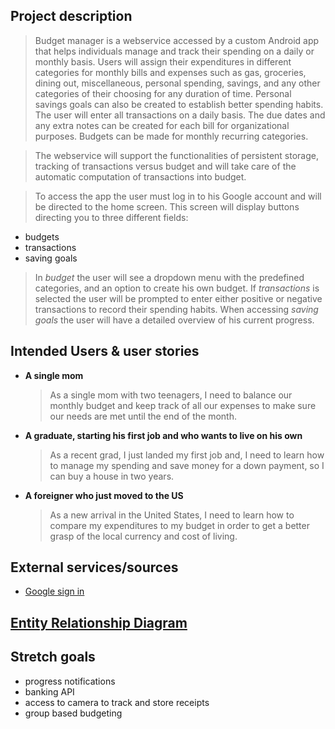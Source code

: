 ## Project description


>Budget manager is a webservice accessed by a custom Android app that helps individuals manage and
> track their spending on a daily 
or monthly basis. 
Users will assign their expenditures in different categories for monthly bills and expenses such as
gas, groceries, dining out, miscellaneous, personal spending, savings, and any other categories of 
their choosing for any duration of time. 
Personal savings goals can also be created to establish better spending habits.
The user will enter all transactions on a daily basis. 
The due dates and any extra notes can be created for each bill for organizational purposes. 
Budgets can be made for monthly recurring categories. 

>The webservice will support the functionalities of persistent storage, tracking of transactions 
>versus budget and will take care of the automatic computation of transactions into budget.

>To access the app the user must log in to his Google account and will be directed to the home 
screen. This screen will display buttons directing you to three different fields: 
  * budgets
  * transactions
  * saving goals
>In _budget_ the user will see a dropdown menu with the predefined categories, and an option to
create his own budget. 
If _transactions_ is selected the user will be prompted to enter either positive or negative 
transactions to record their spending habits.
When accessing _saving goals_ the user will have a detailed overview of his current progress.


## Intended Users & user stories


   * **A single mom**
        > As a single mom with two teenagers, I need to balance our monthly budget and keep track 
          of all our expenses to make sure our needs are met until the end of the month.
    
   * **A graduate, starting his first job and who wants to live on his own**
        > As a recent grad, I just landed my first job and, I need to learn how to manage my 
          spending and save money for a down payment, so I can buy a house in two years.
        
   * **A foreigner who just moved to the US**
        > As a new arrival in the United States, I need to learn how to compare my expenditures to
          my budget in order to get a better grasp of the local currency and cost of living.
                                                  

## External services/sources
   * [Google sign in](https://developers.google.com/identity/sign-in/android/start-integrating)
 

## [Entity Relationship Diagram](docs/erd.md)


## Stretch goals

   * progress notifications
   * banking API
   * access to camera to track and store receipts 
   * group based budgeting

